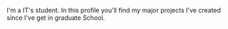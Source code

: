 I'm a IT's student. In this profile you'll find my major projects I've created since I've get in graduate School. 
